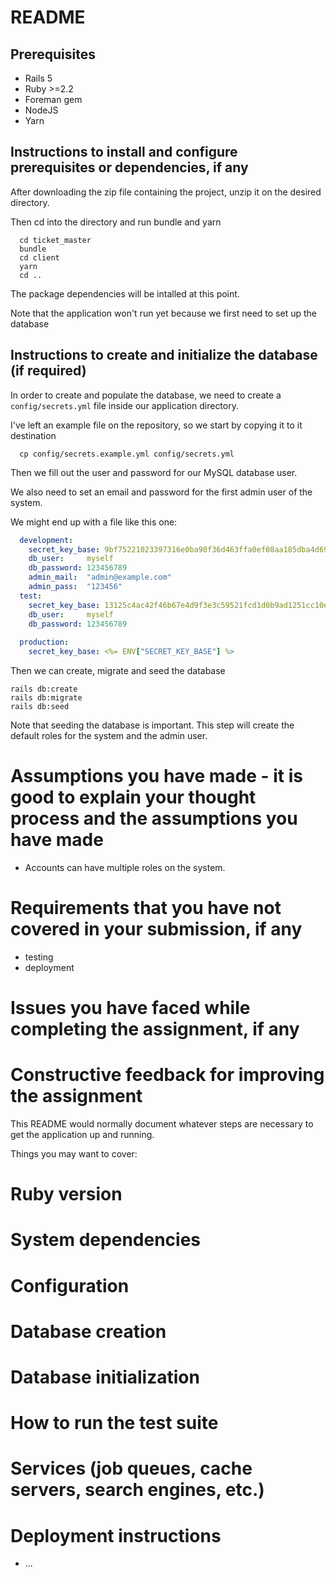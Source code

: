 # README

## Prerequisites
* Rails 5
* Ruby >=2.2
* Foreman gem
* NodeJS
* Yarn

## Instructions to install and configure prerequisites or dependencies, if any

After downloading the zip file containing the project, unzip it on the desired directory.

Then cd into the directory and run bundle and yarn
```
  cd ticket_master
  bundle
  cd client
  yarn
  cd ..
```

The package dependencies will be intalled at this point.

Note that the application won't run yet because we first need to set up the database


## Instructions to create and initialize the database (if required)
In order to create and populate the database, we need to create a `config/secrets.yml` file inside our application directory.

I've left an example file on the repository, so we start by copying it to it destination

```
  cp config/secrets.example.yml config/secrets.yml
```

Then we fill out the user and password for our MySQL database user.

We also need to set an email and password for the first admin user of the system.

We might end up with a file like this one:

```yml
  development:
    secret_key_base: 9bf75221023397316e0ba90f36d463ffa0ef08aa185dba4d69de679f66df9d451aa8387dabe4756fed4551dbb081a27d6a3bf8dfd03b6bd8ba7cd5647106c8dc
    db_user:     myself
    db_password: 123456789
    admin_mail:  "admin@example.com"
    admin_pass:  "123456"
  test:
    secret_key_base: 13125c4ac42f46b67e4d9f3e3c59521fcd1d0b9ad1251cc10e01da3a928d105df54bd7a90cf10813f8e45995e3855e058db98787be2537630381eca5e287e1d1
    db_user:     myself
    db_password: 123456789
  
  production:
    secret_key_base: <%= ENV["SECRET_KEY_BASE"] %>
```

Then we can create, migrate and seed the database

```
rails db:create
rails db:migrate
rails db:seed
```

Note that seeding the database is important. This step will create the default roles for the system and the admin user.

# Assumptions you have made - it is good to explain your thought process and the assumptions you have made

* Accounts can have multiple roles on the system.

# Requirements that you have not covered in your submission, if any
* testing
* deployment
# Issues you have faced while completing the assignment, if any

# Constructive feedback for improving the assignment

This README would normally document whatever steps are necessary to get the
application up and running.

Things you may want to cover:

# Ruby version

# System dependencies

# Configuration

# Database creation

# Database initialization

# How to run the test suite

# Services (job queues, cache servers, search engines, etc.)

# Deployment instructions

* ...
